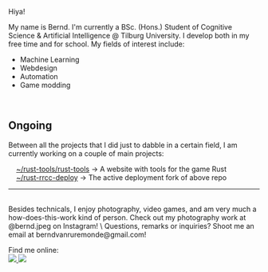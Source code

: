 Hiya!

My name is Bernd. I'm currently a BSc. (Hons.) Student of Cognitive Science & Artificial Intelligence @ Tilburg University. I develop both in my free time and for school.
My fields of interest include:  
  - Machine Learning  
  - Webdesign  
  - Automation   
  - Game modding
<br>  
<h2>Ongoing</h2>  
Between all the projects that I did just to dabble in a certain field, I am currently working on a couple of main projects:  
<br>
     
 &nbsp; &nbsp; [~/rust-tools/rust-tools](https://github.com/rust-tools/rust-tools) -> A website with tools for the game Rust <br>
 &nbsp; &nbsp; [~/rust-rrcc-deploy](https://github.com/FreezeSpell/rust-rrcc-deploy) -> The active deployment fork of above repo
 &nbsp; &nbsp; 


---
<br>
Besides technicals, I enjoy photography, video games, and am very much a how-does-this-work kind of person. Check out my photography work at @bernd.jpeg on Instagram!   
\
Questions, remarks or inquiries? Shoot me an email at berndvanruremonde@gmail.com!  

Find me online:
<a href="https://stackoverflow.com/users/22788538/bernd-van-ruremonde">  
<img src="https://img.shields.io/badge/Stack_Overflow-FE7A16?style=for-the-badge&logo=stack-overflow&logoColor=white">
</a><a href="https://www.linkedin.com/in/bernd-van-ruremonde-64b4161b3/">  <img src="https://img.shields.io/badge/LinkedIn-0077B5?style=for-the-badge&logo=linkedin&logoColor=white"></a>  
  

